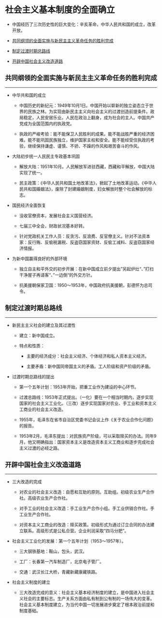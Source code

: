 # 社会主义基本制度的全面确立

  + 中国经历了三次历史性的巨大变化：辛亥革命，中华人民共和国的成立，改革开放。

  + [共同纲领的全面实施与新民主主义革命任务的胜利完成](#共同纲领的全面实施与新民主主义革命任务的胜利完成)

  + [制定过渡时期总路线](#制定过渡时期总路线)

  + [开辟中国社会主义改造道路](#开辟中国社会主义改造道路)

## 共同纲领的全面实施与新民主主义革命任务的胜利完成

***

  + 中华共和国的成立

    - 中国历史的新纪元：1949年10月1日。中国开始以崭新的独立姿态立于世界的民族之林。为实现由新民主主义向社会主义的过渡创造前提条件。政局稳定，人民安居乐业。人民在政治上翻身，成为社会的主人。中国共产党成为全国范围内的执政党。

    - 执政的严峻考验：能不能保卫人民胜利的成果。能不能战胜严重的经济困难。能不能巩固民族独立，维护国家主权和安全。能不能经受住执政的考验，继续保持谦虚、谨慎、不骄、不躁的作风和艰苦奋斗的作风。

  + 大陆初步统一人民民主专政基本巩固

    - 解放大陆：1951年10月。人民解放军进驻西藏，西藏和平解放，中国大陆实现了统一。

    - 民主政策：《中华人民共和国土地改革法》，掀起了土地改革运动。《中华人民共和国婚姻法》，废除了封建婚姻制度，妇女解放时整个社会解放的标志。

  + 国民经济全面恢复

    - 没收官僚资本，发展社会主义国营经济。

    - 七届三中全会，财政状况基本好转。

    - 针对党政机关工作人员：反贪污、反浪费、反官僚主义。针对不法资本家：反行贿、反偷税漏税、反盗窃国家资财、反偷工减料、反盗窃国家经济情报。

  + 为新中国赢得良好的外部环境

    - 独立自主和平外交的初步开展：在新中国成立前夕提出”另起炉灶“、”打扫干净屋子再请客“、”一边倒“的外交方针。

    - 抗美援朝保家卫国：1950～1953年，中国政府抗美援朝，彭德怀为总司令。

## 制定过渡时期总路线

***

  + 新民主主义社会的建立及其过渡性

    - 建立：新中国成立。

    - 特点和性质：

      - 主要的经济成分：社会主义经济、个体经济和私人资本主义经济。

      - 主要矛盾：新中国同帝国主义的矛盾。工人阶级和资产阶级的矛盾。

  + 过渡时期总路线的提出

    - 第一个五年计划：1953年开始，把重工业作为建设的中心环节。

    - 过渡总路线：1953年正式提出。（一化）要在一个相当时期内，逐步实现国家的社会主义工业化。（三改）逐步实现国家对农业、手工业和资本主义工商业的社会主义改造。

    - 1955年，毛泽东在省市自治区党委书记会议上作《关于农业合作化问题》的报告。

    - 1953年2月，毛泽东提出：对民族资产阶级，可以采取赎买的办法。同年9月，他又明确指出：国家资本主义是改造资本主义工商业和逐步完成社会主义过渡的必经之路。

## 开辟中国社会主义改造道路

***

  + 三大改造的完成

    - 对农业的社会主义改造：自愿和互助的原则。互助组。初级农业生产合作社。高级农业生产合作社。

    - 对手工业的社会主义改造：手工业生产合作小组。手工业供销合作社。手工业生产合作社。

    - 对资本主义工商业的改造：赎买政策。初级形式为通过订立合同的办法建立联系。高级形式是公私合营。企业利润采取“四马分肥”。

  + 社会主义工业化的发展：第一个五年计划（1953～1957年）。

    - 三大钢铁基地：鞍山，包头，武汉。

    - 工厂：长春第一汽车制造厂，北京电子管厂。

    - 交通：武汉长江大桥，青藏新藏康藏铁路。

  + 社会主义制度的建立

    - 三大改造完成的意义：社会主义基本经济制度的建立，是中国进入社会主义社会的主要标志。生产关系方面由私有制到公有制的一场伟大的变革。社会主义基本制度建立，为当代中国一切发展进步奠定了根本政治前提和制度基础。
